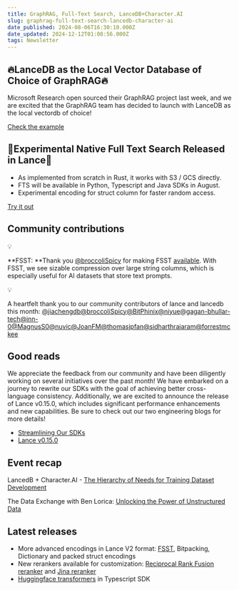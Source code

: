 ```yaml
---
title: GraphRAG, Full-Text Search, LanceDB+Character.AI
slug: graphrag-full-text-search-lancedb-character-ai
date_published: 2024-08-06T16:30:10.000Z
date_updated: 2024-12-12T01:08:56.000Z
tags: Newsletter
---
```


## 🔥LanceDB as the Local Vector Database of Choice of GraphRAG🔥

Microsoft Research open sourced their GraphRAG project last week, and we are excited that the GraphRAG team has decided to launch with LanceDB as the local vectordb of choice! 

[Check the example](https://lnkd.in/gmrsTcqz)

## 🔬Experimental Native Full Text Search Released in Lance🔬

- As implemented from scratch in Rust, it works with S3 / GCS directly.  
- FTS will be available in Python, Typescript and Java SDKs in August.
- Experimental encoding for struct column for faster random access.

[Try it out](https://github.com/lancedb/lance/issues/1195)

## Community contributions

💡

**FSST: **Thank you [@broccoliSpicy](https://github.com/broccoliSpicy) for making FSST [available](https://github.com/lancedb/lance/pull/2470). With FSST, we see sizable compression over large string columns, which is especially useful for AI datasets that store text prompts. 

💡

A heartfelt thank you to our community contributors of lance and lancedb this month: [@jiachengdb](https://github.com/jiachengdb)[@broccoliSpicy](https://github.com/broccoliSpicy)[@BitPhinix](https://github.com/BitPhinix)[@niyue](https://github.com/niyue)[@gagan-bhullar-tech](https://github.com/gagan-bhullar-tech)[@inn-0](https://github.com/inn-0)[@MagnusS0](https://github.com/MagnusS0)[@nuvic](https://github.com/nuvic)[@JoanFM](https://github.com/JoanFM)[@thomasjpfan](https://github.com/thomasjpfan)[@sidharthrajaram](https://github.com/sidharthrajaram)[@forrestmckee](https://github.com/forrestmckee)

## Good reads

We appreciate the feedback from our community and have been diligently working on several initiatives over the past month! We have embarked on a journey to rewrite our SDKs with the goal of achieving better cross-language consistency. Additionally, we are excited to announce the release of Lance v0.15.0, which includes significant performance enhancements and new capabilities. Be sure to check out our two engineering blogs for more details!

- [Streamlining Our SDKs](__GHOST_URL__/streamlining-our-sdks/)
- [Lance v0.15.0](__GHOST_URL__/lance-v0-15-0/)

## Event recap

LancedB + Character.AI - [The Hierarchy of Needs for Training Dataset Development](https://www.youtube.com/watch?v=i2vBaFzCEJw)

The Data Exchange with Ben Lorica: [Unlocking the Power of Unstructured Data](https://www.youtube.com/watch?v=B-QckhCfw9M)

## Latest releases

- More advanced encodings in Lance V2 format: [FSST](https://github.com/lancedb/lance/issues/2415), Bitpacking, Dictionary and packed struct encodings
- New rerankers available for customization: [Reciprocal Rank Fusion reranker](https://lancedb.github.io/lancedb/reranking/rrf/) and [Jina reranker](https://lancedb.github.io/lancedb/reranking/jina/) 
- [Huggingface transformers](https://github.com/lancedb/lancedb/pull/1462) in Typescript SDK

